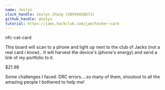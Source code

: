 ```yaml
---
name: Jeslyn
slack_handle: Jeslyn Chang (U0594US6E73)
github_handle: @se1yu
tutorial: https://jams.hackclub.com/jam/hacker-card
---
```


nfc-cat-card

This board will scan to a phone and light up next to the club of Jacks (not a real card i know).. 
It will harvest the device's (phone's energy) and send a link of my portfolio to it.

$21.98

Some challenges I faced: DRC errors....so many of them, shoutout to all the amazing people I bothered to help me!
